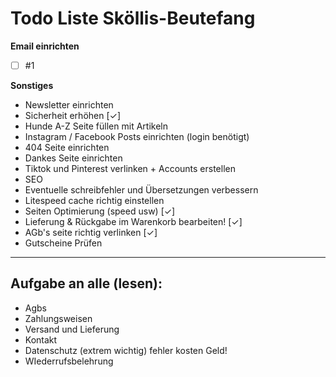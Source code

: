 # Todo Liste Sköllis-Beutefang

**Email einrichten**
- [ ] #1


**Sonstiges**
- Newsletter einrichten
- Sicherheit erhöhen [✓]
- Hunde A-Z Seite füllen mit Artikeln
- Instagram / Facebook Posts einrichten (login benötigt)
- 404 Seite einrichten
- Dankes Seite einrichten
- Tiktok und Pinterest verlinken + Accounts erstellen
- SEO 
- Eventuelle schreibfehler und Übersetzungen verbessern
- Litespeed cache richtig einstellen
- Seiten Optimierung (speed usw) [✓]
- Lieferung & Rückgabe im Warenkorb bearbeiten! [✓]
- AGb's seite richtig verlinken [✓]
- Gutscheine Prüfen

---
## Aufgabe an alle (lesen):
 - Agbs
 - Zahlungsweisen 
 - Versand und Lieferung
 - Kontakt
 - Datenschutz (extrem wichtig) fehler kosten Geld!
 - WIederrufsbelehrung
